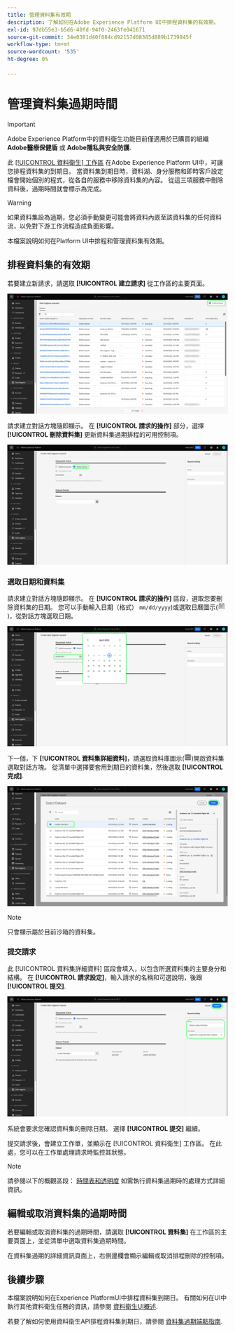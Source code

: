 ```yaml
---
title: 管理資料集有效期
description: 了解如何在Adobe Experience Platform UI中排程資料集的有效期。
exl-id: 97db55e3-b5d6-40fd-94f0-2463fe041671
source-git-commit: 34e0381d40f884cd92157d08385d889b1739845f
workflow-type: tm+mt
source-wordcount: '535'
ht-degree: 0%

---
```


# 管理資料集過期時間

>[!IMPORTANT]
>
>Adobe Experience Platform中的資料衛生功能目前僅適用於已購買的組織 **Adobe醫療保健盾** 或 **Adobe隱私與安全防護**.

此 [[!UICONTROL 資料衛生] 工作區](./overview.md) 在Adobe Experience Platform UI中，可讓您排程資料集的到期日。 當資料集到期日時，資料湖、身分服務和即時客戶設定檔會開始個別的程式，從各自的服務中移除資料集的內容。 從這三項服務中刪除資料後，過期時間就會標示為完成。

>[!WARNING]
>
>如果資料集設為過期，您必須手動變更可能會將資料內嵌至該資料集的任何資料流，以免對下游工作流程造成負面影響。

本檔案說明如何在Platform UI中排程和管理資料集有效期。

## 排程資料集的有效期

若要建立新請求，請選取 **[!UICONTROL 建立請求]** 從工作區的主要頁面。

![顯示 [!UICONTROL 建立請求] 按鈕](../images/ui/ttl/create-request-button.png)

請求建立對話方塊隨即顯示。 在 **[!UICONTROL 請求的操作]** 部分，選擇 **[!UICONTROL 刪除資料集]** 更新資料集過期排程的可用控制項。

![顯示 [!UICONTROL 建立請求] 按鈕](../images/ui/ttl/dataset-selected.png)

### 選取日期和資料集

請求建立對話方塊隨即顯示。 在 **[!UICONTROL 請求的操作]** 區段，選取您要刪除資料集的日期。 您可以手動輸入日期（格式） `mm/dd/yyyy`)或選取日曆圖示(![日曆圖示的影像](../images/ui/ttl/calendar-icon.png))，從對話方塊選取日期。

![顯示資料集所設定到期日的影像](../images/ui/ttl/select-date.png)

下一個，下 **[!UICONTROL 資料集詳細資料]**，請選取資料庫圖示(![資料庫表徵圖的影像](../images/ui/ttl/database-icon.png))開啟資料集選取對話方塊。 從清單中選擇要套用到期日的資料集，然後選取 **[!UICONTROL 完成]**.

![顯示所選資料集的影像](../images/ui/ttl/select-dataset.png)

>[!NOTE]
>
>只會顯示屬於目前沙箱的資料集。

### 提交請求

此 [!UICONTROL 資料集詳細資料] 區段會填入，以包含所選資料集的主要身分和結構。 在 **[!UICONTROL 請求設定]**，輸入請求的名稱和可選說明，後跟 **[!UICONTROL 提交]**.

![顯示 [!UICONTROL 提交] 按鈕](../images/ui/ttl/submit.png)

系統會要求您確認資料集的刪除日期。 選擇 **[!UICONTROL 提交]** 繼續。

提交請求後，會建立工作單，並顯示在 [!UICONTROL 資料衛生] 工作區。 在此處，您可以在工作單處理請求時監控其狀態。

>[!NOTE]
>
>請參閱以下的概觀區段： [時間表和透明度](../home.md#dataset-expiration-transparency) 如需執行資料集過期時的處理方式詳細資訊。

## 編輯或取消資料集的過期時間

若要編輯或取消資料集的過期時間，請選取 **[!UICONTROL 資料集]** 在工作區的主要頁面上，並從清單中選取資料集過期時間。

在資料集過期的詳細資訊頁面上，右側邊欄會顯示編輯或取消排程刪除的控制項。

## 後續步驟

本檔案說明如何在Experience PlatformUI中排程資料集到期日。 有關如何在UI中執行其他資料衛生任務的資訊，請參閱 [資料衛生UI概述](./overview.md).

若要了解如何使用資料衛生API排程資料集到期日，請參閱 [資料集過期端點指南](../api/dataset-expiration.md).
